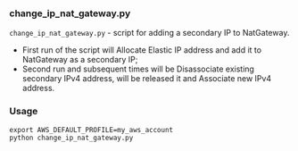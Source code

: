 
### change_ip_nat_gateway.py
```change_ip_nat_gateway.py``` - script for adding a secondary IP to NatGateway.
- First run of the script will Allocate Elastic IP address and add it to NatGateway as a secondary IP;
- Second run and subsequent times will be Disassociate existing secondary IPv4 address, will be released it and Associate new IPv4 address.
### Usage
```
export AWS_DEFAULT_PROFILE=my_aws_account
python change_ip_nat_gateway.py
```